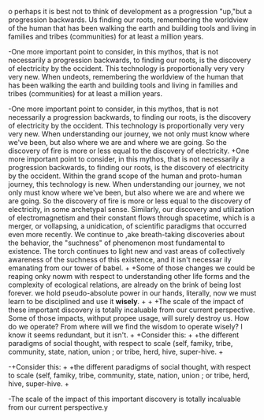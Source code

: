 o perhaps it is best not to think of development as a progression "up,"but a progression backwards. Us finding our roots, remembering the worldview of the human that has been walking the earth and building tools and living in families and tribes (communities) for at least a million years.

-One more important point to consider, in this mythos, that is not necessarily a progression backwards, to finding our roots, is the discovery of electricity by the occident. This technology is proportionally very very very new. When undeots, remembering the worldview of the human that has been walking the earth and building tools and living in families and tribes (communities) for at least a million years.

-One more important point to consider, in this mythos, that is not necessarily a progression backwards, to finding our roots, is the discovery of electricity by the occident. This technology is proportionally very very very new. When understanding our journey, we not only must know where we've been, but also where we are and where we are going. So the discovery of fire is more or less equal to the discovery of electricity.                                                  +One more important point to consider, in this mythos, that is not necessarily a progression backwards, to finding our roots, is the discovery of electricity by the occident. Within the grand scope of the human and proto-human journey, this technology is new. When understanding our journey, we not only must know where we've been, but also where we are and where we are going. So the discovery of fire is more or less equal to the discovery of electricity, in some archetypal
 sense. Similarly, our discovery and utilization of electromagnetism and their constant flows through spacetime, which
is a merger, or vollapsing, a unidication, of scientific paradigms that occurred even more recently. We continue to ,ake breath-taking discoveries about the behavior, the "suchness" of phenomenon most fundamental to existence. The torch continues to light new and vast areas of collectively awareness of the suchness of this existence, and it isn't necessar
ily emanating from our tower of babel.
+
+Some of those changes we could be reaping onky nowm with respect to understanding other life forms and the complexity of ecological relations, are already on the brink of being lost forever. we hold pseudo-absolute power in our hands, literally, now we must learn to be disciplined and use it **wisely**.
+
+
+The scale of the impact of these important discovery is totally incaluable from our current perspective. Some of those
 impacts, withput propee usage, will surely destroy us. How do we operate? From where will we find the wisdom to operate wisely? I know it seems redundant, but it isn't.
+
+Consider this:
+
+the different paradigms of social thought, with respect to scale (self, famiky, tribe, community, state, nation, union
; or tribe, herd, hive, super-hive.
+

-+Consider this:
+
+the different paradigms of social thought, with respect to scale (self, famiky, tribe, community, state, nation, union
; or tribe, herd, hive, super-hive.
+

-The scale of the impact of this important discovery is totally incaluable from our current perspective.y
